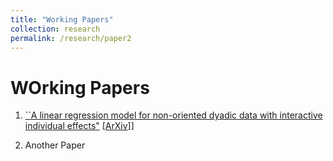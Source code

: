 ```yaml
---
title: "Working Papers"
collection: research
permalink: /research/paper2
---
```

# WOrking Papers

1. [``A linear regression model for non-oriented dyadic data with interactive individual effects"](https://arxiv.org/abs/2304.12554) [[ArXiv](https://arxiv.org/abs/2304.12554)]]

2. Another Paper
